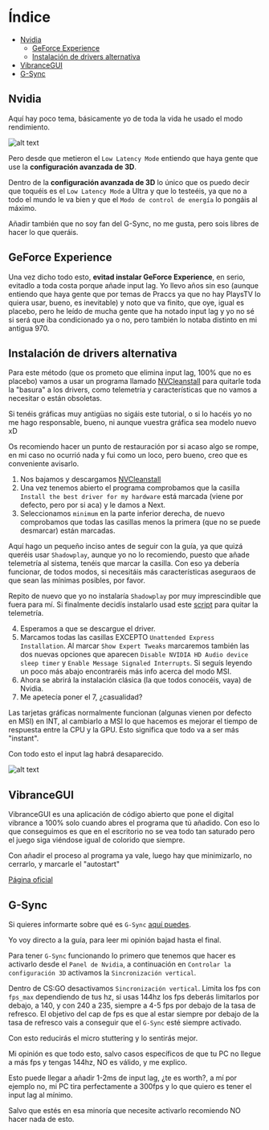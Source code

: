 # Índice

- [Nvidia](#Nvidia)
   - [GeForce Experience](#GeForce-Experience)
   - [Instalación de drivers alternativa](#Instalación-de-drivers-alternativa)
- [VibranceGUI](#VibranceGUI)
- [G-Sync](#G-Sync)


## Nvidia

Aquí hay poco tema, básicamente yo de toda la vida he usado el modo rendimiento.

![alt text](https://i.gyazo.com/e23a8f037c5c1cd463eb30a218f7a788.png "Modo rendimiento de tarjeta gráfica")

Pero desde que metieron el `Low Latency Mode` entiendo que haya gente que use la **configuración avanzada de 3D**.

Dentro de la **configuración avanzada de 3D** lo único que os puedo decir que toquéis es el `Low Latency Mode` a Ultra y que lo testeéis, ya que no a todo el mundo le va bien y que el `Modo de control de energía` lo pongáis al máximo.

Añadir también que no soy fan del G-Sync, no me gusta, pero sois libres de hacer lo que queráis.

## GeForce Experience

Una vez dicho todo esto, **evitad instalar GeForce Experience**, en serio, evitadlo a toda costa porque añade input lag. Yo llevo años sin eso (aunque entiendo que haya gente que por temas de Praccs ya que no hay PlaysTV lo quiera usar, bueno, es inevitable) y noto que va finito, que oye, igual es placebo, pero he leído de mucha gente que ha notado input lag y yo no sé si será que iba condicionado ya o no, pero también lo notaba distinto en mi antigua 970.

## Instalación de drivers alternativa

Para este método (que os prometo que elimina input lag, 100% que no es placebo) vamos a usar un programa llamado [NVCleanstall](https://www.techpowerup.com/download/techpowerup-nvcleanstall/) para quitarle toda la "basura" a los drivers, como telemetría y características que no vamos a necesitar o están obsoletas.

Si tenéis gráficas muy antigüas no sigáis este tutorial, o si lo hacéis yo no me hago responsable, bueno, ni aunque vuestra gráfica sea modelo nuevo xD

Os recomiendo hacer un punto de restauración por si acaso algo se rompe, en mi caso no ocurrió nada y fui como un loco, pero bueno, creo que es conveniente avisarlo.

1. Nos bajamos y descargamos [NVCleanstall](https://www.techpowerup.com/download/techpowerup-nvcleanstall/)
2. Una vez tenemos abierto el programa comprobamos que la casilla `Install the best driver for my hardware` está marcada (viene por defecto, pero por si aca) y le damos a Next.
3. Seleccionamos `minimum` en la parte inferior derecha, de nuevo comprobamos que todas las casillas menos la primera (que no se puede desmarcar) están marcadas.

Aquí hago un pequeño inciso antes de seguir con la guía, ya que quizá queréis usar `Shadowplay`, aunque yo no lo recomiendo, puesto que añade telemetría al sistema, tenéis que marcar la casilla. Con eso ya debería funcionar, de todos modos, si necesitáis más características aseguraos de que sean las mínimas posibles, por favor.

Repito de nuevo que yo no instalaría `Shadowplay` por muy imprescindible que fuera para mí. Si finalmente decidís instalarlo usad este [script](https://github.com/Moyster/BaiGfe) para quitar la telemetría.

4. Esperamos a que se descargue el driver.
5. Marcamos todas las casillas EXCEPTO `Unattended Express Installation`. Al marcar `Show Expert Tweaks` marcaremos también las dos nuevas opciones que aparecen `Disable NVIDIA HD Audio device sleep timer` y `Enable Message Signaled Interrupts`. Si seguís leyendo un poco más abajo encontraréis más info acerca del modo MSI.
6. Ahora se abrirá la instalación clásica (la que todos conocéis, vaya) de Nvidia.
7. Me apetecía poner el 7, ¿casualidad?

Las tarjetas gráficas normalmente funcionan (algunas vienen por defecto en MSI) en INT, al cambiarlo a MSI lo que hacemos es mejorar el tiempo de respuesta entre la CPU y la GPU. Esto significa que todo va a ser más "instant".

Con todo esto el input lag habrá desaparecido.

![alt text](https://media1.tenor.com/images/556e8f91e9b3440c007a64b93009da1d/tenor.gif "QUE TE JODAN!!!")

## VibranceGUI

VibranceGUI es una aplicación de código abierto que pone el digital vibrance a 100% solo cuando abres el programa que tú añadido. Con eso lo que conseguimos es que en el escritorio no se vea todo tan saturado pero el juego siga viéndose igual de colorido que siempre.

Con añadir el proceso al programa ya vale, luego hay que minimizarlo, no cerrarlo, y marcarle el "autostart"

[Página oficial](https://vibrancegui.com/)

## G-Sync

Si quieres informarte sobre qué es `G-Sync` [aquí puedes](https://www.nvidia.com/es-la/drivers/how-does-g-sync-work/).

Yo voy directo a la guía, para leer mi opinión bajad hasta el final.

Para tener `G-Sync` funcionando lo primero que tenemos que hacer es activarlo desde el `Panel de Nvidia`, a continuación en `Controlar la configuración 3D` activamos la `Sincronización vertical`.

Dentro de CS:GO desactivamos `Sincronización vertical`. Limita los fps con `fps_max` dependiendo de tus hz, si usas 144hz los fps deberás limitarlos por debajo, a 140, y con 240 a 235, siempre a 4-5 fps por debajo de la tasa de refresco. El objetivo del cap de fps es que al estar siempre por debajo de la tasa de refresco vais a conseguir que el `G-Sync` esté siempre activado.

Con esto reducirás el micro stuttering y lo sentirás mejor.

Mi opinión es que todo esto, salvo casos específicos de que tu PC no llegue a más fps y tengas 144hz, NO es válido, y me explico.

Esto puede llegar a añadir 1-2ms de input lag, ¿te es worth?, a mí por ejemplo no, mi PC tira perfectamente a 300fps y lo que quiero es tener el input lag al mínimo.

Salvo que estés en esa minoría que necesite activarlo recomiendo NO hacer nada de esto.

